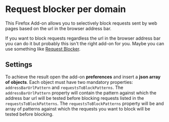 # Request blocker per domain

This Firefox Add-on allows you to selectively block requests sent by web pages based on the url in the browser address bar. 

If you want to block requests regardless the url in the browser address bar you can do it but probably this isn't the right add-on for you. Maybe you can use something like [Request Blocker](https://addons.mozilla.org/it/firefox/addon/request-blocker-we/?src=search).

## Settings

To achieve the result open the add-on **preferences** and insert a **json array of objects**. Each object must have two mandatory properties: `addressBarUrlPattern` and `requestsToBlockPatterns`. 
The `addressBarUrlPattern` property will contain the pattern against which the address bar url will be tested before blocking requests listed in the `requestsToBlockPatterns`. 
The `requestsToBlockPatterns` property will be and array of patterns against which the requests you want to block will be tested before blocking. 

